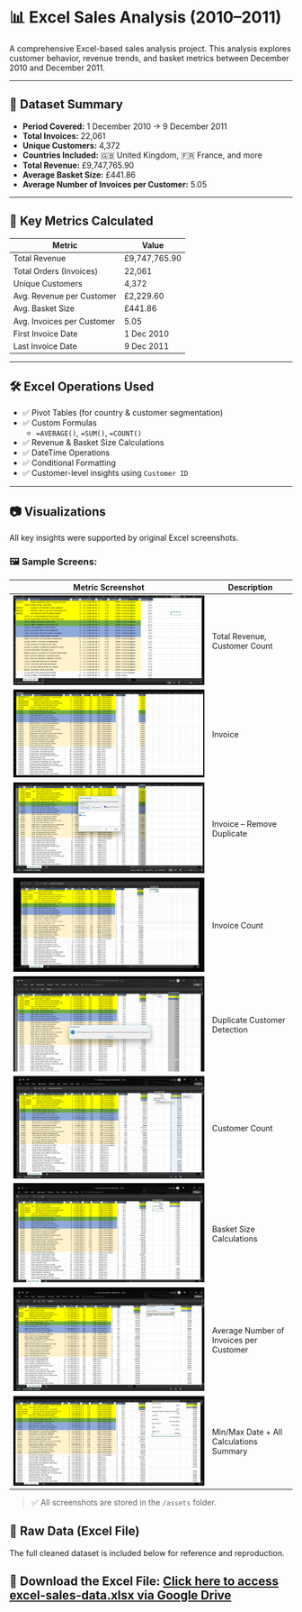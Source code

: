 
# 📊 Excel Sales Analysis (2010–2011)

A comprehensive Excel-based sales analysis project. This analysis explores customer behavior, revenue trends, and basket metrics between December 2010 and December 2011.

---

## 📁 Dataset Summary

- **Period Covered:** 1 December 2010 → 9 December 2011  
- **Total Invoices:** 22,061  
- **Unique Customers:** 4,372  
- **Countries Included:** 🇬🇧 United Kingdom, 🇫🇷 France, and more  
- **Total Revenue:** £9,747,765.90  
- **Average Basket Size:** £441.86  
- **Average Number of Invoices per Customer:** 5.05  

---

## 🧮 Key Metrics Calculated

| Metric                     | Value         |
|---------------------------|---------------|
| Total Revenue              | £9,747,765.90 |
| Total Orders (Invoices)    | 22,061        |
| Unique Customers           | 4,372         |
| Avg. Revenue per Customer  | £2,229.60     |
| Avg. Basket Size           | £441.86       |
| Avg. Invoices per Customer | 5.05          |
| First Invoice Date         | 1 Dec 2010    |
| Last Invoice Date          | 9 Dec 2011    |

---

## 🛠 Excel Operations Used

- ✅ Pivot Tables (for country & customer segmentation)  
- ✅ Custom Formulas  
  - `=AVERAGE()`, `=SUM()`, `=COUNT()`  
- ✅ Revenue & Basket Size Calculations  
- ✅ DateTime Operations  
- ✅ Conditional Formatting  
- ✅ Customer-level insights using `Customer ID`

---

## 📷 Visualizations

All key insights were supported by original Excel screenshots.

### 🖼 Sample Screens:
| Metric Screenshot                               | Description                                      |
|--------------------------------------------------|--------------------------------------------------|
| ![img1](./assets/img1.png)                       | Total Revenue, Customer Count                   |
| ![img2](./assets/img2.png)                       | Invoice                                         |
| ![img3](./assets/img3.png)                       | Invoice – Remove Duplicate                      |
| ![img5](./assets/img5.png)                       | Invoice Count                                   |
| ![img6](./assets/img6.png)                       | Duplicate Customer Detection                    |
| ![img8](./assets/img8.png)                       | Customer Count                                  |
| ![img9](./assets/img9.png)                       | Basket Size Calculations                        |
| ![img10](./assets/img10.png)                     | Average Number of Invoices per Customer         |
| ![img12](./assets/img12.png)                     | Min/Max Date + All Calculations Summary         |
> ✅ All screenshots are stored in the `/assets` folder.

## 📄 Raw Data (Excel File)

The full cleaned dataset is included below for reference and reproduction.

📂 **Download the Excel File**: [Click here to access excel-sales-data.xlsx via Google Drive](https://docs.google.com/spreadsheets/d/1R-ESHELXBUa1fEVTjO5X34ctvjrLflhy/edit?usp=sharing&ouid=102618739620148941630&rtpof=true&sd=true)
---


